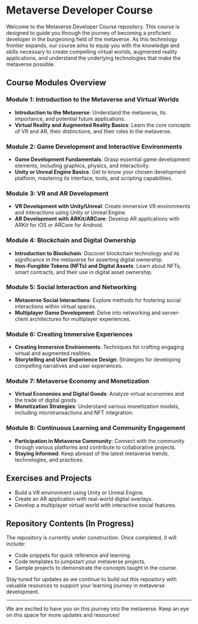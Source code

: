 # Metaverse Developer Course

Welcome to the Metaverse Developer Course repository. This course is designed to guide you through the journey of becoming a proficient developer in the burgeoning field of the metaverse. As this technology frontier expands, our course aims to equip you with the knowledge and skills necessary to create compelling virtual worlds, augmented reality applications, and understand the underlying technologies that make the metaverse possible.

## Course Modules Overview

### Module 1: Introduction to the Metaverse and Virtual Worlds

- **Introduction to the Metaverse**: Understand the metaverse, its importance, and potential future applications.
- **Virtual Reality and Augmented Reality Basics**: Learn the core concepts of VR and AR, their distinctions, and their roles in the metaverse.

### Module 2: Game Development and Interactive Environments

- **Game Development Fundamentals**: Grasp essential game development elements, including graphics, physics, and interactivity.
- **Unity or Unreal Engine Basics**: Get to know your chosen development platform, mastering its interface, tools, and scripting capabilities.

### Module 3: VR and AR Development

- **VR Development with Unity/Unreal**: Create immersive VR environments and interactions using Unity or Unreal Engine.
- **AR Development with ARKit/ARCore**: Develop AR applications with ARKit for iOS or ARCore for Android.

### Module 4: Blockchain and Digital Ownership

- **Introduction to Blockchain**: Discover blockchain technology and its significance in the metaverse for asserting digital ownership.
- **Non-Fungible Tokens (NFTs) and Digital Assets**: Learn about NFTs, smart contracts, and their use in digital asset ownership.

### Module 5: Social Interaction and Networking

- **Metaverse Social Interactions**: Explore methods for fostering social interactions within virtual spaces.
- **Multiplayer Game Development**: Delve into networking and server-client architectures for multiplayer experiences.

### Module 6: Creating Immersive Experiences

- **Creating Immersive Environments**: Techniques for crafting engaging virtual and augmented realities.
- **Storytelling and User Experience Design**: Strategies for developing compelling narratives and user experiences.

### Module 7: Metaverse Economy and Monetization

- **Virtual Economies and Digital Goods**: Analyze virtual economies and the trade of digital goods.
- **Monetization Strategies**: Understand various monetization models, including microtransactions and NFT integration.

### Module 8: Continuous Learning and Community Engagement

- **Participation in Metaverse Community**: Connect with the community through various platforms and contribute to collaborative projects.
- **Staying Informed**: Keep abreast of the latest metaverse trends, technologies, and practices.

## Exercises and Projects

- Build a VR environment using Unity or Unreal Engine.
- Create an AR application with real-world digital overlays.
- Develop a multiplayer virtual world with interactive social features.

## Repository Contents (In Progress)

The repository is currently under construction. Once completed, it will include:

- Code snippets for quick reference and learning.
- Code templates to jumpstart your metaverse projects.
- Sample projects to demonstrate the concepts taught in the course.

Stay tuned for updates as we continue to build out this repository with valuable resources to support your learning journey in metaverse development.

---

We are excited to have you on this journey into the metaverse. Keep an eye on this space for more updates and resources!

